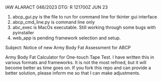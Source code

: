 IAW ALARACT 046/2023
DTG: R 121700Z JUN 23

1. abcp_gui.py is the file to run for command line for tkinter gui interface
2. abcp_cmd_line.py is command line only
3. abc_exec is MacOs executable. Still working through some bugs with pyinstaller
4. web_app is pending framework selection and setup.

Subject: Notice of new Army Body Fat Assessment for ABCP

Army Body Fat Calculator for One-touch Tape Test. I have written this in various formats and frameworks. It is not the most 
refined, but it will become better as time goes on. If you fork this repo and can provide a better solution, please inform 
me so that I can make adjustments.
